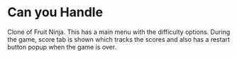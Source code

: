 # Can you Handle
 Clone of Fruit Ninja.
This has a main menu with the difficulty options. During the game, score tab is shown which tracks the scores and also has a restart button popup when the game is over. 
